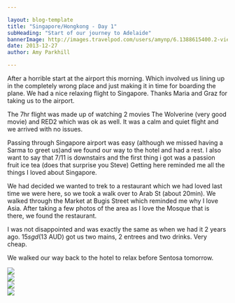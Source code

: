 ```yaml
---

layout: blog-template
title: "Singapore/Hongkong - Day 1"
subHeading: "Start of our journey to Adelaide"
bannerImage: http://images.travelpod.com/users/amynp/6.1388615400.2-view-from-the-peak.jpg
date: 2013-12-27
author: Amy Parkhill

---
```

After a horrible start at the airport this morning. Which involved us lining up in the completely wrong place and just making it in time for boarding the plane. We had a nice relaxing flight to Singapore. Thanks Maria and Graz for taking us to the airport. 

The 7hr flight was made up of watching 2 movies The Wolverine (very good movie) and RED2 which was ok as well. It was a calm and quiet flight and we arrived with no issues. 

Passing through Singapore airport was easy (although we missed having a Sarma to greet us)and we found our way to the hotel and had a rest. I also want to say that 7/11 is downstairs and the first thing i got was a passion fruit ice tea (does that surprise you Steve) Getting here reminded me all the things I loved about Singapore.

We had decided we wanted to trek to a restaurant which we had loved last time we were here, so  we took a walk over to Arab St (about 20min). We walked through the Market at Bugis Street which reminded me why I love Asia. After taking a few photos of the area as I love the Mosque that is there, we found the restaurant. 

I was not disappointed and was exactly the same as when we had it 2 years ago. $15 sgd ($13 AUD) got us two mains, 2 entrees and two drinks. Very cheap.

We walked our way back to the hotel to relax before Sentosa tomorrow. 

<div class="center-image"><img src="http://images.travelpod.com/users/amynp/5.1367148264.sunset-at-the-granites.jpg" /></div>
<div class="center-image"><img src="http://images.travelpod.com/users/amynp/5.1367148264.1-sunset-at-the-granites.jpg" /></div>
<div class="center-image"><img src="http://images.travelpod.com/users/amynp/5.1367148264.our-silloutes.jpg" /></div>
<div class="center-image"><img src="http://images.travelpod.com/users/amynp/5.1367148264.pretty-much-sums-us-up.jpg" /></div>